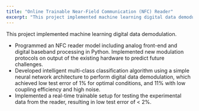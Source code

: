 ```yaml
---
title: "Online Trainable Near-Field Communication (NFC) Reader"
excerpt: "This project implemented machine learning digital data demodulation."
---
```

This project implemented machine learning digital data demodulation.

  * Programmed an NFC reader model including analog front-end and digital baseband processing in Python. Implemented new modulation protocols on output of the existing hardware to predict future challenges.
  * Developed intelligent multi-class classification algorithm using a simple neural network architecture to perform digital data demodulation, which achieved low test error of 1% for optimal conditions, and 11% with low coupling efficiency and high noise.
  * Implemented a real-time trainable setup for testing the experimental data from the reader, resulting in low test error of < 2%.
